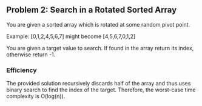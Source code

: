 ## Problem 2: Search in a Rotated Sorted Array
You are given a sorted array which is rotated at some random pivot point.

Example: [0,1,2,4,5,6,7] might become [4,5,6,7,0,1,2]

You are given a target value to search. If found in the array return its index, otherwise return -1.

### Efficiency
The provided solution recursively discards half of the array and thus uses binary search to find the index of the target. Therefore, the worst-case time complexity is O(log(n)).
